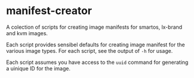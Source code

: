 # manifest-creator

A colection of scripts for creating image manifests for smartos, lx-brand and 
kvm images.

Each script provides sensibel defaults for creating image manifest for the 
various image types. For each script, see the output of `-h` for usage.

Each script assumes you have access to the `uuid` command for generating a uinique ID for the image.

